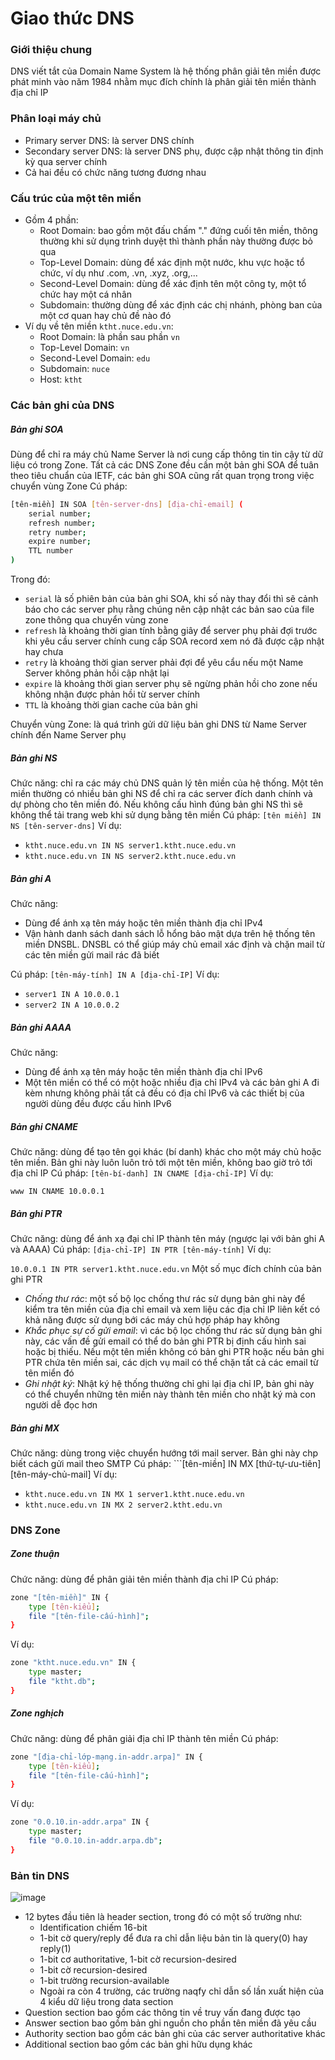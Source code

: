 # Giao thức DNS
### Giới thiệu chung
DNS viết tắt của Domain Name  System là hệ thống phân giải tên miền được phát minh vào năm 1984 nhằm mục đích chính là phân giải tên miền thành địa chỉ IP
### Phân loại máy chủ
- Primary server DNS: là server DNS chính
- Secondary server DNS: là server DNS phụ, được cập nhật thông tin định kỳ qua server chính
- Cả hai đều có chức năng tương đương nhau

### Cấu trúc của một tên miền
- Gồm 4 phần:
    - Root Domain: bao gồm một đấu chấm "." đứng cuối tên miền, thông thường khi sử dụng trình duyệt thì thành phần này thường được bỏ qua
    - Top-Level Domain: dùng để xác định một nước, khu vực hoặc tổ chức, ví dụ như .com, .vn, .xyz, .org,...
    - Second-Level Domain: dùng để xác định tên một công ty, một tổ chức hay một cá nhân
    - Subdomain: thường dùng để xác định các chị nhánh, phòng ban của một cơ quan hay chủ đề nào đó
- Ví dụ về tên miền ```ktht.nuce.edu.vn```:
    - Root Domain: là phần sau phần ```vn```
    - Top-Level Domain: ```vn```
    - Second-Level Domain: ```edu```
    - Subdomain: ```nuce```
    - Host: ```ktht```

### Các bản ghi của DNS
##### Bản ghi SOA
Dùng để chỉ ra máy chủ Name Server là nơi cung cấp thông tin tin cậy từ dữ liệu có trong Zone. Tất cả các DNS Zone đều cần một bản ghi SOA để tuân theo tiêu chuẩn của IETF, các bản ghi SOA cũng rất quan trọng trong việc chuyển vùng Zone
Cú pháp:
```sh
[tên-miền] IN SOA [tên-server-dns] [địa-chỉ-email] (
    serial number;
    refresh number;
    retry number;
    expire number;
    TTL number
)
```
Trong đó:
- ```serial``` là số phiên bản của bản ghi SOA, khi số này thay đổi thì sẽ cảnh báo cho các server phụ rằng chúng nên cập nhật các bản sao của file zone thông qua chuyển vùng zone
- ```refresh``` là khoảng thời gian tính bằng giây để server phụ phải đợi trước khi yêu cầu server chính cung cấp SOA record xem nó đã được cập nhật hay chưa
- ```retry``` là khoảng thời gian server phải đợi để yêu cẩu nếu một Name Server không phản hồi cập nhật lại
- ```expire``` là khoảng thời gian server phụ sẽ ngừng phản hồi cho zone nếu không nhận được phản hồi từ server chính
- ```TTL``` là khoảng thời gian cache của bản ghi

Chuyển vùng Zone: là quá trình gửi dữ liệu bản ghi DNS từ Name Server chính đến Name Server phụ

##### Bản ghi NS
Chức năng: chỉ ra các máy chủ DNS quản lý tên miền của hệ thống. Một tên miền thường có nhiều bản ghi NS để chỉ ra các server đích danh chính và dự phòng cho tên miền đó. Nếu không cấu hình đúng bản ghi NS thì sẽ không thể tải trang web khi sử dụng bằng tên miền
Cú pháp: ```[tên miền] IN NS [tên-server-dns]```
Ví dụ:
- ```ktht.nuce.edu.vn IN NS server1.ktht.nuce.edu.vn```
- ```ktht.nuce.edu.vn IN NS server2.ktht.nuce.edu.vn```

##### Bản ghi A
Chức năng: 
- Dùng để ánh xạ tên máy hoặc tên miền thành địa chỉ IPv4
- Vận hành danh sách danh sách lỗ hổng bảo mật dựa trên hệ thống tên miền DNSBL. DNSBL có thể giúp máy chủ email xác định và chặn mail từ các tên miền gửi mail rác đã biết

Cú pháp: ```[tên-máy-tính] IN A [địa-chỉ-IP]```
Ví dụ:
- ```server1 IN A 10.0.0.1```
- ```server2 IN A 10.0.0.2```

##### Bản ghi AAAA
Chức năng:
- Dùng để ánh xạ tên máy hoặc tên miền thành địa chỉ IPv6
- Một tên miền có thể có một hoặc nhiều địa chỉ IPv4 và các bản ghi A đi kèm nhưng không phải tất cả đều có địa chỉ IPv6 và các thiết bị của người dùng đều được cấu hình IPv6

##### Bản ghi CNAME
Chức năng: dùng để tạo tên gọi khác (bí danh) khác cho một máy chủ hoặc tên miền. Bản ghi này luôn luôn trỏ tới một tên miền, không bao giờ trỏ tới địa chỉ IP
Cú pháp: ```[tên-bí-danh] IN CNAME [địa-chỉ-IP]```
Ví dụ:

```www IN CNAME 10.0.0.1```

##### Bản ghi PTR
Chức năng: dùng để ánh xạ đại chỉ IP thành tên máy (ngược lại với bản ghi A và AAAA)
Cú pháp: ```[địa-chỉ-IP] IN PTR [tên-máy-tính]```
Ví dụ:

```10.0.0.1 IN PTR server1.ktht.nuce.edu.vn```
Một số mục đích chính của bản ghi PTR
- _Chống thư rác_: một số bộ lọc chống thư rác sử dụng bản ghi này để kiểm tra tên miền của địa chỉ email và xem liệu các địa chỉ IP liên kết có khả năng được sử dụng bới các máy chủ hợp pháp hay không
- _Khắc phục sự cố gửi email_: vì các bộ lọc chống thư rác sử dụng bản ghi này, các vấn đề gửi email có thể do bản ghi PTR bị định cấu hình sai hoặc bị thiếu. Nếu một tên miền không có bản ghi PTR hoặc nếu bản ghi PTR chứa tên miền sai, các dịch vụ mail có thể chặn tất cả các email từ tên miển đó
- _Ghi nhật ký_: Nhật ký hệ thống thường chỉ ghi lại địa chỉ IP, bản ghi này có thể chuyển những tên miền này thành tên miền cho nhật ký mà con người dễ đọc hơn

##### Bản ghi MX
Chức năng: dùng trong việc chuyển hướng tới mail server. Bản ghi này chp biết cách gửi mail theo SMTP
Cú pháp: ```[tên-miền] IN MX [thứ-tự-ưu-tiên] [tên-máy-chủ-mail]
Ví dụ:
- ```ktht.nuce.edu.vn IN MX 1 server1.ktht.nuce.edu.vn```
- ```ktht.nuce.edu.vn IN MX 2 server2.ktht.edu.vn```

### DNS Zone
##### Zone thuận
Chức năng: dùng để phân giải tên miền thành địa chỉ IP
Cú pháp:
```sh
zone "[tên-miền]" IN {
    type [tên-kiểu];
    file "[tên-file-cấu-hình]";
}
```
Ví dụ:
```sh
zone "ktht.nuce.edu.vn" IN {
    type master;
    file "ktht.db";
}
```
##### Zone nghịch
Chức năng: dùng để phân giải địa chỉ IP thành tên miền
Cú pháp:
```sh
zone "[địa-chỉ-lớp-mạng.in-addr.arpa]" IN {
    type [tên-kiểu];
    file "[tên-file-cấu-hình]";
}
```
Ví dụ:
```sh
zone "0.0.10.in-addr.arpa" IN {
    type master;
    file "0.0.10.in-addr.arpa.db";
}
```

### Bản tin DNS
![image](https://electronicspost.com/wp-content/uploads/2016/05/2.23.png)
- 12 bytes đầu tiên là header section, trong đó có một số trường như:
    - Identification chiếm 16-bit
    - 1-bit cờ query/reply để đưa ra chỉ dẫn liệu bản tin là query(0) hay reply(1)
    - 1-bit cơ authoritative, 1-bit cờ recursion-desired
    - 1-bit cờ recursion-desired
    - 1-bit trường recursion-available
    - Ngoài ra còn 4 trường, các trường naqfy chỉ dẫn số lần xuất hiện của 4 kiểu dữ liệu trong data section
- Question section bao gồm các thông tin về truy vấn đang được tạo
- Answer section bao gồm bản ghi nguồn cho phần tên miền đã yêu cầu
- Authority section bao gồm các bản ghi của các server authoritative khác
- Additional section bao gồm các bản ghi hữu dụng khác
